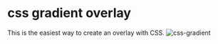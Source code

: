 # css gradient overlay
This is the easiest way to create an overlay with CSS.
![css-gradient](https://github.com/MaryamGolparvar/background-overlay/assets/79419260/a1766cf9-89ac-4e7b-b694-e7b657d35d2a)

